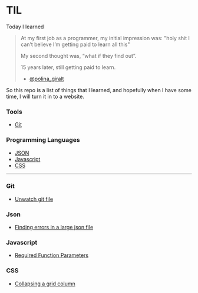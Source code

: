# TIL
Today I learned

> At my first job as a programmer, my initial impression was: "holy shit I can’t believe I’m getting paid to learn all this"
>
> My second thought was, “what if they find out”.
>
> 15 years later, still getting paid to learn.
> - [@polina_giralt](https://twitter.com/polina_giralt/status/1209163210257043457)

So this repo is a list of things that I learned, and hopefully when I have some time, I will turn it in to a website.

### Tools
* [Git](#git)

### Programming Languages
* [JSON](#json)
* [Javascript](#javascript)
* [CSS](#css)


---

### Git
- [Unwatch git file](git/unwatch-git-file.md)


### Json
- [Finding errors in a large json file](json/errors-in-large-json.md)


### Javascript
- [Required Function Parameters](js-tips/required-function-params.md)


### CSS
- [Collapsing a grid column](css/collapsing-a-grid-column.md)
